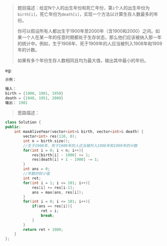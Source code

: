 > 题目描述：给定N个人的出生年份和死亡年份，第`i`个人的出生年份为`birth[i]`，死亡年份为`death[i]`，实现一个方法以计算生存人数最多的年份。
>
> 你可以假设所有人都出生于1900年至2000年（含1900和2000）之间。如果一个人在某一年的任意时期都处于生存状态，那么他们应该被纳入那一年的统计中。例如，生于1908年、死于1909年的人应当被列入1908年和1909年的计数。
>
> 如果有多个年份生存人数相同且均为最大值，输出其中最小的年份。

eg:

```java
示例：

输入：
birth = {1900, 1901, 1950}
death = {1948, 1951, 2000}
输出： 1901
```

> 思路描述：
>

```C++
class Solution {
public:
    int maxAliveYear(vector<int>& birth, vector<int>& death) {
        vector<int> res(110, 0);
        int n = birth.size();
        //生于1908年、死于1909年的人应当被列入1908年和1909年的计数
        for(int i = 0; i < n; i++){
            res[birth[i] - 1900] += 1;
            res[death[i] + 1 - 1900] -= 1;
        }
        int ans = 0;
        //年数的较小值
        int ret;
        for(int i = 1; i <= 101; i++){
            res[i] += res[i-1];
            ans = max(ans, res[i]);
        }
        for(int i = 0; i <= 101; i++){
            if(ans == res[i]){
                ret = i;
                break;
            }
        }
        return ret + 1900;
    }
};
```

